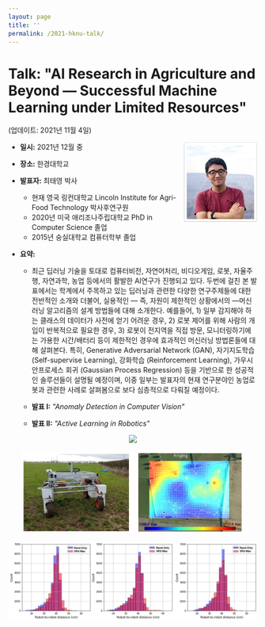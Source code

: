 ```yaml
---
layout: page
title: '' 
permalink: /2021-hknu-talk/
---
```


# Talk: "AI Research in Agriculture and Beyond &mdash; Successful Machine Learning under Limited Resources"

(업데이트: 2021년 11월 4일)

<img align="right" width="150" src="/images/profile_canyon.jpg">

- **일시:** 2021년 12월 중

- **장소:** 한경대학교 

- **발표자:** 최태영 박사 
  - 현재 영국 링컨대학교 Lincoln Institute for Agri-Food Technology 박사후연구원 
  - 2020년 미국 애리조나주립대학교 PhD in Computer Science 졸업
  - 2015년 숭실대학교 컴퓨터학부 졸업

- **요약:** 
  - 최근 딥러닝 기술을 토대로 컴퓨터비전, 자연어처리, 비디오게임, 로봇, 자율주행, 자연과학, 농업 등에서의 활발한 AI연구가 진행되고 있다. 
  두번에 걸친 본 발표에서는 학계에서 주목하고 있는 딥러닝과 관련한 다양한 연구주제들에 대한 전반적인 소개와 더불어, 실용적인 &mdash; 즉, 자원이 제한적인 상황에서의 &mdash;머신러닝 알고리즘의 설계 방법들에 대해 소개한다. 예를들어, 1) 일부 감지해야 하는 클래스의 데이터가 사전에 얻기 어려운 경우, 2) 로봇 제어를 위해 사람의 개입이 반복적으로 필요한 경우, 3) 로봇이 전지역을 직접 방문, 모니터링하기에는 가용한 시간/배터리 등이 제한적인 경우에 효과적인 머신러닝 방법론들에 대해 살펴본다. 특히, Generative Adversarial Network (GAN), 자기지도학습 (Self-supervise Learning), 강화학습 (Reinforcement Learning), 가우시안프로세스 회귀 (Gaussian Process Regression) 등을 기반으로 한 성공적인 솔루션들이 설명될 예정이며, 이중 일부는 발표자의 현재 연구분야인 농업로봇과 관련한 사례로 살펴봄으로 보다 심층적으로 다뤄질 예정이다. 

  - **발표 I:** *"Anomaly Detection in Computer Vision"*
  - **발표 II:** *"Active Learning in Robotics"*

<p align="center">
<img width="450" src="/images/2021-hknu-talk/strawberry_examples.png">
</p>
<p align="center">
<img width="450" src="/images/2021-hknu-talk/thovald_heatmap.jpg">
</p>
<p align="center">
<img width="550" src="/images/2021-hknu-talk/dist_shift.jpg">
</p>
